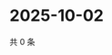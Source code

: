 # 2025-10-02

共 0 条

<!-- BEGIN ZHIHUVIDEO -->
<!-- 最后更新时间 Thu Oct 02 2025 13:11:03 GMT+0800 (China Standard Time) -->

<!-- END ZHIHUVIDEO -->
